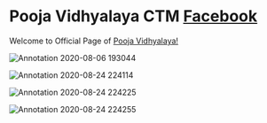 # Pooja Vidhyalaya CTM [Facebook](https://www.facebook.com/PoojaVidhyalayaCTM)
Welcome to Official Page of [Pooja Vidhyalaya!](https://www.facebook.com/PoojaVidhyalayaCTM)

![Annotation 2020-08-06 193044](https://user-images.githubusercontent.com/69072450/91074491-3f336780-e65a-11ea-97e8-9ad15f9a22f3.png)

![Annotation 2020-08-24 224114](https://user-images.githubusercontent.com/69072450/91074986-fcbe5a80-e65a-11ea-91d9-196e5f9d5bdd.png)

![Annotation 2020-08-24 224225](https://user-images.githubusercontent.com/69072450/91075181-460eaa00-e65b-11ea-9e52-0283216c58da.png)

![Annotation 2020-08-24 224255](https://user-images.githubusercontent.com/69072450/91075185-473fd700-e65b-11ea-8702-b962ef6c5d65.png)
